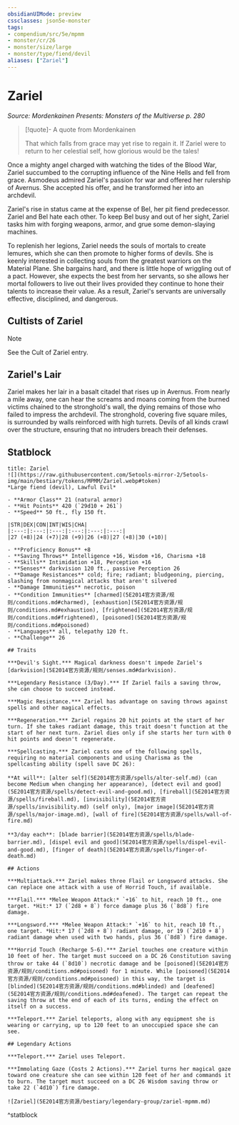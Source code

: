 ```yaml
---
obsidianUIMode: preview
cssclasses: json5e-monster
tags:
- compendium/src/5e/mpmm
- monster/cr/26
- monster/size/large
- monster/type/fiend/devil
aliases: ["Zariel"]
---
```

# Zariel
*Source: Mordenkainen Presents: Monsters of the Multiverse p. 280*  

> [!quote]- A quote from Mordenkainen  
> 
> That which falls from grace may yet rise to regain it. If Zariel were to return to her celestial self, how glorious would be the tales!

Once a mighty angel charged with watching the tides of the Blood War, Zariel succumbed to the corrupting influence of the Nine Hells and fell from grace. Asmodeus admired Zariel's passion for war and offered her rulership of Avernus. She accepted his offer, and he transformed her into an archdevil.

Zariel's rise in status came at the expense of Bel, her pit fiend predecessor. Zariel and Bel hate each other. To keep Bel busy and out of her sight, Zariel tasks him with forging weapons, armor, and grue some demon-slaying machines.

To replenish her legions, Zariel needs the souls of mortals to create lemures, which she can then promote to higher forms of devils. She is keenly interested in collecting souls from the greatest warriors on the Material Plane. She bargains hard, and there is little hope of wriggling out of a pact. However, she expects the best from her servants, so she allows her mortal followers to live out their lives provided they continue to hone their talents to increase their value. As a result, Zariel's servants are universally effective, disciplined, and dangerous.

## Cultists of Zariel

> [!note]
> See the Cult of Zariel entry.

## Zariel's Lair

Zariel makes her lair in a basalt citadel that rises up in Avernus. From nearly a mile away, one can hear the screams and moans coming from the burned victims chained to the stronghold's wall, the dying remains of those who failed to impress the archdevil. The stronghold, covering five square miles, is surrounded by walls reinforced with high turrets. Devils of all kinds crawl over the structure, ensuring that no intruders breach their defenses.

## Statblock

```ad-statblock
title: Zariel
![](https://raw.githubusercontent.com/5etools-mirror-2/5etools-img/main/bestiary/tokens/MPMM/Zariel.webp#token)
*Large fiend (devil), Lawful Evil*

- **Armor Class** 21 (natural armor)
- **Hit Points** 420 (`29d10 + 261`)
- **Speed** 50 ft., fly 150 ft.

|STR|DEX|CON|INT|WIS|CHA|
|:---:|:---:|:---:|:---:|:---:|:---:|
|27 (+8)|24 (+7)|28 (+9)|26 (+8)|27 (+8)|30 (+10)|

- **Proficiency Bonus** +8
- **Saving Throws** Intelligence +16, Wisdom +16, Charisma +18
- **Skills** Intimidation +18, Perception +16
- **Senses** darkvision 120 ft., passive Perception 26
- **Damage Resistances** cold; fire; radiant; bludgeoning, piercing, slashing from nonmagical attacks that aren't silvered
- **Damage Immunities** necrotic, poison
- **Condition Immunities** [charmed](5E2014官方资源/规则/conditions.md#charmed), [exhaustion](5E2014官方资源/规则/conditions.md#exhaustion), [frightened](5E2014官方资源/规则/conditions.md#frightened), [poisoned](5E2014官方资源/规则/conditions.md#poisoned)
- **Languages** all, telepathy 120 ft.
- **Challenge** 26

## Traits

***Devil's Sight.*** Magical darkness doesn't impede Zariel's [darkvision](5E2014官方资源/规则/senses.md#darkvision).

***Legendary Resistance (3/Day).*** If Zariel fails a saving throw, she can choose to succeed instead.

***Magic Resistance.*** Zariel has advantage on saving throws against spells and other magical effects.

***Regeneration.*** Zariel regains 20 hit points at the start of her turn. If she takes radiant damage, this trait doesn't function at the start of her next turn. Zariel dies only if she starts her turn with 0 hit points and doesn't regenerate.

***Spellcasting.*** Zariel casts one of the following spells, requiring no material components and using Charisma as the spellcasting ability (spell save DC 26):

**At will**: [alter self](5E2014官方资源/spells/alter-self.md) (can become Medium when changing her appearance), [detect evil and good](5E2014官方资源/spells/detect-evil-and-good.md), [fireball](5E2014官方资源/spells/fireball.md), [invisibility](5E2014官方资源/spells/invisibility.md) (self only), [major image](5E2014官方资源/spells/major-image.md), [wall of fire](5E2014官方资源/spells/wall-of-fire.md)

**3/day each**: [blade barrier](5E2014官方资源/spells/blade-barrier.md), [dispel evil and good](5E2014官方资源/spells/dispel-evil-and-good.md), [finger of death](5E2014官方资源/spells/finger-of-death.md)

## Actions

***Multiattack.*** Zariel makes three Flail or Longsword attacks. She can replace one attack with a use of Horrid Touch, if available.

***Flail.*** *Melee Weapon Attack:* `+16` to hit, reach 10 ft., one target. *Hit:* 17 (`2d8 + 8`) force damage plus 36 (`8d8`) fire damage.

***Longsword.*** *Melee Weapon Attack:* `+16` to hit, reach 10 ft., one target. *Hit:* 17 (`2d8 + 8`) radiant damage, or 19 (`2d10 + 8`) radiant damage when used with two hands, plus 36 (`8d8`) fire damage.

***Horrid Touch (Recharge 5-6).*** Zariel touches one creature within 10 feet of her. The target must succeed on a DC 26 Constitution saving throw or take 44 (`8d10`) necrotic damage and be [poisoned](5E2014官方资源/规则/conditions.md#poisoned) for 1 minute. While [poisoned](5E2014官方资源/规则/conditions.md#poisoned) in this way, the target is [blinded](5E2014官方资源/规则/conditions.md#blinded) and [deafened](5E2014官方资源/规则/conditions.md#deafened). The target can repeat the saving throw at the end of each of its turns, ending the effect on itself on a success.

***Teleport.*** Zariel teleports, along with any equipment she is wearing or carrying, up to 120 feet to an unoccupied space she can see.

## Legendary Actions

***Teleport.*** Zariel uses Teleport.

***Immolating Gaze (Costs 2 Actions).*** Zariel turns her magical gaze toward one creature she can see within 120 feet of her and commands it to burn. The target must succeed on a DC 26 Wisdom saving throw or take 22 (`4d10`) fire damage.

![Zariel](5E2014官方资源/bestiary/legendary-group/zariel-mpmm.md)
```
^statblock